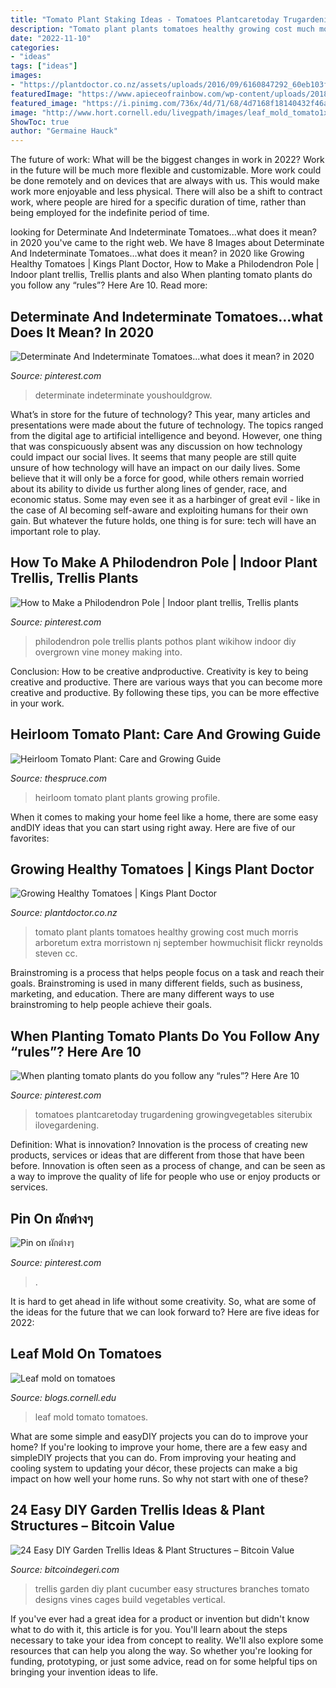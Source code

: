 ```yaml
---
title: "Tomato Plant Staking Ideas - Tomatoes Plantcaretoday Trugardening Growingvegetables Siterubix Ilovegardening"
description: "Tomato plant plants tomatoes healthy growing cost much morris arboretum extra morristown nj september howmuchisit flickr reynolds steven cc"
date: "2022-11-10"
categories:
- "ideas"
tags: ["ideas"]
images:
- "https://plantdoctor.co.nz/assets/uploads/2016/09/6160847292_60eb103fb4_b1.jpg"
featuredImage: "https://www.apieceofrainbow.com/wp-content/uploads/2018/05/DIY-garden-trellis-ideas-build-cucumber-trellis-plant-structure-designs-screen-wall-vines-pergola-vegetables-flowers-apieceofrainbow-4b.jpg"
featured_image: "https://i.pinimg.com/736x/4d/71/68/4d7168f18140432f46aa811c4b71701e--philodendron.jpg"
image: "http://www.hort.cornell.edu/livegpath/images/leaf_mold_tomato1x1200.jpg"
ShowToc: true
author: "Germaine Hauck"
---
```



The future of work: What will be the biggest changes in work in 2022?
Work in the future will be much more flexible and customizable. More work could be done remotely and on devices that are always with us. This would make work more enjoyable and less physical. There will also be a shift to contract work, where people are hired for a specific duration of time, rather than being employed for the indefinite period of time.

	

		
looking for Determinate And Indeterminate Tomatoes...what does it mean? in 2020 you've came to the right web. We have 8 Images about Determinate And Indeterminate Tomatoes...what does it mean? in 2020 like Growing Healthy Tomatoes | Kings Plant Doctor, How to Make a Philodendron Pole | Indoor plant trellis, Trellis plants and also When planting tomato plants do you follow any “rules”? Here Are 10. Read more:
		
    
## Determinate And Indeterminate Tomatoes...what Does It Mean? In 2020

<img loading=lazy src="https://i.pinimg.com/736x/aa/01/ca/aa01ca5be9f010253c308da0f37b14b0.jpg" onerror="this.onerror=null;this.src='https://tse3.mm.bing.net/th?id=OIP.Kr6xv3BBats-MZ_pV13NIwHaLG&amp;pid=15.1';" alt="Determinate And Indeterminate Tomatoes...what does it mean? in 2020">

_Source: pinterest.com_

>determinate indeterminate youshouldgrow. 

	

What’s in store for the future of technology?
This year, many articles and presentations were made about the future of technology. The topics ranged from the digital age to artificial intelligence and beyond. However, one thing that was conspicuously absent was any discussion on how technology could impact our social lives. 
It seems that many people are still quite unsure of how technology will have an impact on our daily lives. Some believe that it will only be a force for good, while others remain worried about its ability to divide us further along lines of gender, race, and economic status. Some may even see it as a harbinger of great evil - like in the case of AI becoming self-aware and exploiting humans for their own gain. But whatever the future holds, one thing is for sure: tech will have an important role to play.

    
## How To Make A Philodendron Pole | Indoor Plant Trellis, Trellis Plants

<img loading=lazy src="https://i.pinimg.com/736x/4d/71/68/4d7168f18140432f46aa811c4b71701e--philodendron.jpg" onerror="this.onerror=null;this.src='https://tse1.mm.bing.net/th?id=OIP.DTLFue3VXXDCoQBD-6DFhwAAAA&amp;pid=15.1';" alt="How to Make a Philodendron Pole | Indoor plant trellis, Trellis plants">

_Source: pinterest.com_

>philodendron pole trellis plants pothos plant wikihow indoor diy overgrown vine money making into. 

	

Conclusion: How to be creative andproductive.
Creativity is key to being creative and productive. There are various ways that you can become more creative and productive. By following these tips, you can be more effective in your work.

    
## Heirloom Tomato Plant: Care And Growing Guide

<img loading=lazy src="https://www.thespruce.com/thmb/L1--rdrkEQlrNuJ7M8oeJ6YXCWA=/2124x1412/filters:fill(auto,1)/GettyImages-1003094952-5c6decdfc9e77c00016930c4.jpg" onerror="this.onerror=null;this.src='https://tse4.mm.bing.net/th?id=OIP.GX18BYiNoL1FkZUOfPTSVgHaE7&amp;pid=15.1';" alt="Heirloom Tomato Plant: Care and Growing Guide">

_Source: thespruce.com_

>heirloom tomato plant plants growing profile. 

	

When it comes to making your home feel like a home, there are some easy andDIY ideas that you can start using right away. Here are five of our favorites: 

    
## Growing Healthy Tomatoes | Kings Plant Doctor

<img loading=lazy src="https://plantdoctor.co.nz/assets/uploads/2016/09/6160847292_60eb103fb4_b1.jpg" onerror="this.onerror=null;this.src='https://tse2.mm.bing.net/th?id=OIP.G_SCDvrHkujd5n1Svg-GrAHaLJ&amp;pid=15.1';" alt="Growing Healthy Tomatoes | Kings Plant Doctor">

_Source: plantdoctor.co.nz_

>tomato plant plants tomatoes healthy growing cost much morris arboretum extra morristown nj september howmuchisit flickr reynolds steven cc. 

	

Brainstroming is a process that helps people focus on a task and reach their goals. Brainstroming is used in many different fields, such as business, marketing, and education. There are many different ways to use brainstroming to help people achieve their goals.

    
## When Planting Tomato Plants Do You Follow Any “rules”? Here Are 10

<img loading=lazy src="https://i.pinimg.com/736x/8e/06/6a/8e066a34e765a3e87af7803e8ac817f6.jpg" onerror="this.onerror=null;this.src='https://tse3.mm.bing.net/th?id=OIP.ikFeLLhtrQ5E4jJLA_U6_wHaO0&amp;pid=15.1';" alt="When planting tomato plants do you follow any “rules”? Here Are 10">

_Source: pinterest.com_

>tomatoes plantcaretoday trugardening growingvegetables siterubix ilovegardening. 

	

Definition: What is innovation?
Innovation is the process of creating new products, services or ideas that are different from those that have been before. Innovation is often seen as a process of change, and can be seen as a way to improve the quality of life for people who use or enjoy products or services.

    
## Pin On ผักต่างๆ

<img loading=lazy src="https://i.pinimg.com/736x/42/d2/76/42d27644ae41bf8a12824fcd44bcea13.jpg" onerror="this.onerror=null;this.src='https://tse4.mm.bing.net/th?id=OIP.rWhl4EatDdWG0Ibhbz-d0gAAAA&amp;pid=15.1';" alt="Pin on ผักต่างๆ">

_Source: pinterest.com_

>. 

	

It is hard to get ahead in life without some creativity. So, what are some of the ideas for the future that we can look forward to? Here are five ideas for 2022: 

    
## Leaf Mold On Tomatoes

<img loading=lazy src="http://www.hort.cornell.edu/livegpath/images/leaf_mold_tomato1x1200.jpg" onerror="this.onerror=null;this.src='https://tse4.mm.bing.net/th?id=OIP.BB37pHBQYYhxv8xa_xVu7AHaMu&amp;pid=15.1';" alt="Leaf mold on tomatoes">

_Source: blogs.cornell.edu_

>leaf mold tomato tomatoes. 

	

What are some simple and easyDIY projects you can do to improve your home?
If you're looking to improve your home, there are a few easy and simpleDIY projects that you can do. From improving your heating and cooling system to updating your décor, these projects can make a big impact on how well your home runs. So why not start with one of these?

    
## 24 Easy DIY Garden Trellis Ideas &amp; Plant Structures – Bitcoin Value

<img loading=lazy src="https://www.apieceofrainbow.com/wp-content/uploads/2018/05/DIY-garden-trellis-ideas-build-cucumber-trellis-plant-structure-designs-screen-wall-vines-pergola-vegetables-flowers-apieceofrainbow-4b.jpg" onerror="this.onerror=null;this.src='https://tse4.mm.bing.net/th?id=OIP.JU7UtivipAbbTKRGcHeUoAHaJv&amp;pid=15.1';" alt="24 Easy DIY Garden Trellis Ideas &amp; Plant Structures – Bitcoin Value">

_Source: bitcoindegeri.com_

>trellis garden diy plant cucumber easy structures branches tomato designs vines cages build vegetables vertical. 

	

If you've ever had a great idea for a product or invention but didn't know what to do with it, this article is for you. You'll learn about the steps necessary to take your idea from concept to reality. We'll also explore some resources that can help you along the way. So whether you're looking for funding, prototyping, or just some advice, read on for some helpful tips on bringing your invention ideas to life.

